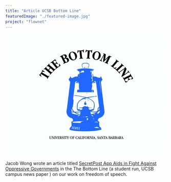 ```yaml
---
title: "Article UCSB Bottom Line"
featuredImage: "./featured-image.jpg"
project: "flownet"
---
```


<div class="img-right"><img src="./featured-image.jpg" alt="The Bottom Line"></div>

Jacob Wong wrote an article titled [SecretPost App Aids in Fight Against Oppressive Governments](https://thebottomline.as.ucsb.edu/2019/02/secretpost-app-aids-in-fight-against-oppressive-governments) in the The Bottom Line (a student run, UCSB campus news paper ) on our work on freedom of speech.
